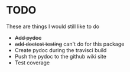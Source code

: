 # TODO

These are things I would still like to do

* ~~Add pydoc~~
* ~~add doctest testing~~ can't do for this package
* Create pydoc during the travisci build
* Push the pydoc to the github wiki site
* Test coverage
